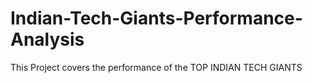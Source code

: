 # Indian-Tech-Giants-Performance-Analysis
This Project covers the performance of the TOP INDIAN TECH GIANTS
